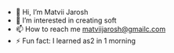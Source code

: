 - 👋 Hi, I’m Matvii Jarosh
- 👀 I’m interested in creating soft
- 📫 How to reach me matviijarosh@gmailc.com
- ⚡ Fun fact: I learned as2 in 1 morning

<!---
Matvii-Jarosh/Matvii-Jarosh is a ✨ special ✨ repository because its `README.md` (this file) appears on your GitHub profile.
You can click the Preview link to take a look at your changes.
--->
